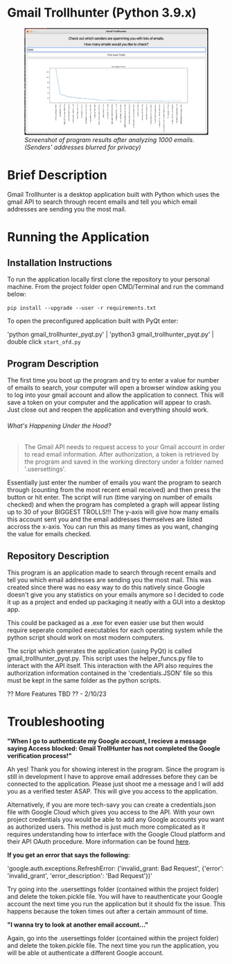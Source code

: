 # Gmail Trollhunter (Python 3.9.x)
<figure>
  <img src="/example/gmail_th_example.png">
  <figcaption><em>Screenshot of program results after analyzing 1000 emails. (Senders' addresses blurred for privacy)</em></figcaption>
</figure>

# Brief Description

Gmail Trollhunter is a desktop application built with Python which uses the gmail API to search through recent emails and tell you which email addresses are sending you the most mail.

# Running the Application

## Installation Instructions

To run the application locally first clone the repository to your personal machine. From the project folder open CMD/Terminal and run the command below:

`pip install --upgrade --user -r requirements.txt`

To open the preconfigured application built with PyQt enter:

'python gmail_trollhunter_pyqt.py' | 'python3 gmail_trollhunter_pyqt.py' | double click `start_ofd.py`

## Program Description

The first time you boot up the program and try to enter a value for number of emails to search, your computer will open a browser window asking you to log into your gmail account and allow the application to connect. This will save a token on your computer and the application will appear to crash. Just close out and reopen the application and everything should work.

###### What's Happening Under the Hood?

> The Gmail API needs to request access to your Gmail account in order to read email information. After authorization, a token is retrieved by the program and saved in the working directory under a folder named '.usersettings'. 

Essentially just enter the number of emails you want the program to search through (counting from the most recent email received) and then press the button or hit enter. The script will run (time varying on number of emails checked) and when the program has completed a graph will appear listing up to 30 of your BIGGEST TROLLS!!! The y-axis will give how many emails this account sent you and the email addresses themselves are listed accross the x-axis. You can run this as many times as you want, changing the value for emails checked.

## Repository Description

This program is an application made to search through recent emails and tell you which email addresses are sending you the most mail. This was created since there was no easy way to do this natively since Google doesn't give you any statistics on your emails anymore so I decided to code it up as a project and ended up packaging it neatly with a GUI into a desktop app.

This could be packaged as a .exe for even easier use but then would require seperate compiled executables for each operating system while the python script should work on most modern computers. 

The script which generates the application (using PyQt) is called gmail_trollhunter_pyqt.py. This script uses the helper_funcs.py file to interact with the API itself. This interaction with the API also requires the authorization information contained in the 'credentials.JSON' file so this must be kept in the same folder as the python scripts.

 ?? More Features TBD ?? - 2/10/23
 
 
 # Troubleshooting
 
**"When I go to authenticate my Google account, I recieve a message saying Access blocked: Gmail TrollHunter has not completed the Google verification process!"**
 
 Ah yes! Thank you for showing interest in the program. Since the program is still in development I have to approve email addresses before they can be connected to the application. Please just shoot me a message and I will add you as a verified tester ASAP. This will give you access to the application.
 
 Alternatively, if you are more tech-savy you can create a credentials.json file with Google Cloud which gives you access to the API. With your own project credentials you would be able to add any Google accounts you want as authorized users. This method is just much more complicated as it requires understanding how to interface with the Google Cloud platform and their API OAuth procedure. More information can be found [here](https://cloud.google.com/docs/authentication).
 
 **If you get an error that says the following:**
 
 'google.auth.exceptions.RefreshError: ('invalid_grant: Bad Request', {'error': 'invalid_grant', 'error_description': 'Bad Request'})'
 
 Try going into the .usersettings folder (contained within the project folder) and delete the token.pickle file. You will have to reauthenticate your Google account the next time you run the application but it should fix the issue. This happens because the token times out after a certain ammount of time.
 
 **"I wanna try to look at another email account..."**
 
 Again, go into the .usersettings folder (contained within the project folder) and delete the token.pickle file. The next time you run the application, you will be able ot authenticate a different Google account.
 


